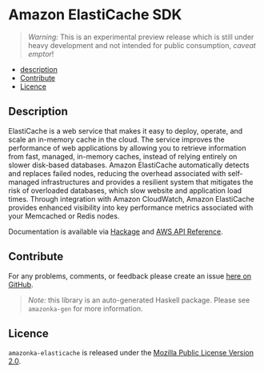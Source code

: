 # Amazon ElastiCache SDK

> _Warning:_ This is an experimental preview release which is still under heavy development and not intended for public consumption, _caveat emptor_!

* [description](#description)
* [Contribute](#contribute)
* [Licence](#licence)

## Description

ElastiCache is a web service that makes it easy to deploy, operate, and scale an in-memory cache in the cloud. The service improves the performance of web applications by allowing you to retrieve information from fast, managed, in-memory caches, instead of relying entirely on slower disk-based databases. Amazon ElastiCache automatically detects and replaces failed nodes, reducing the overhead associated with self-managed infrastructures and provides a resilient system that mitigates the risk of overloaded databases, which slow website and application load times. Through integration with Amazon CloudWatch, Amazon ElastiCache provides enhanced visibility into key performance metrics associated with your Memcached or Redis nodes.

Documentation is available via [Hackage](http://hackage.haskell.org/package/amazonka-elasticache)
and [AWS API Reference](http://docs.aws.amazon.com/AmazonElastiCache/latest/APIReference/Welcome.html).


## Contribute

For any problems, comments, or feedback please create an issue [here on GitHub](https://github.com/brendanhay/amazonka/issues).

> _Note:_ this library is an auto-generated Haskell package. Please see `amazonka-gen` for more information.


## Licence

`amazonka-elasticache` is released under the [Mozilla Public License Version 2.0](http://www.mozilla.org/MPL/).

